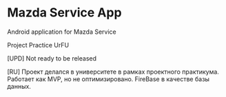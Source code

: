 # Mazda Service App

Android application for Mazda Service

Project Practice UrFU

[UPD] Not ready to be released

[RU] Проект делался в университете в рамках проектного практикума. Работает как MVP, но не оптимизировано. FireBase в качестве базы данных.
